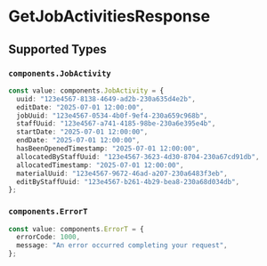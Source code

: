 # GetJobActivitiesResponse


## Supported Types

### `components.JobActivity`

```typescript
const value: components.JobActivity = {
  uuid: "123e4567-8138-4649-ad2b-230a635d4e2b",
  editDate: "2025-07-01 12:00:00",
  jobUuid: "123e4567-0534-4b0f-9ef4-230a659c968b",
  staffUuid: "123e4567-a741-4185-98be-230a6e395e4b",
  startDate: "2025-07-01 12:00:00",
  endDate: "2025-07-01 12:00:00",
  hasBeenOpenedTimestamp: "2025-07-01 12:00:00",
  allocatedByStaffUuid: "123e4567-3623-4d30-8704-230a67cd91db",
  allocatedTimestamp: "2025-07-01 12:00:00",
  materialUuid: "123e4567-9672-46ad-a207-230a6483f3eb",
  editByStaffUuid: "123e4567-b261-4b29-bea8-230a68d034db",
};
```

### `components.ErrorT`

```typescript
const value: components.ErrorT = {
  errorCode: 1000,
  message: "An error occurred completing your request",
};
```

